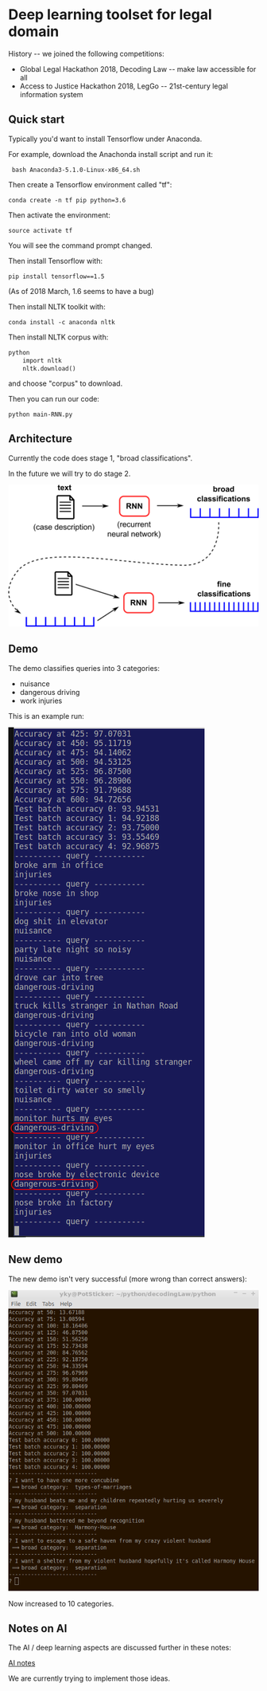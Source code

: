 Deep learning toolset for legal domain
======================================

History -- we joined the following competitions:

* Global Legal Hackathon 2018, Decoding Law -- make law accessible for all
* Access to Justice Hackathon 2018, LegGo -- 21st-century legal information system

Quick start
-----------

Typically you'd want to install Tensorflow under Anaconda.

For example, download the Anachonda install script and run it:

     bash Anaconda3-5.1.0-Linux-x86_64.sh

Then create a Tensorflow environment called "tf":

    conda create -n tf pip python=3.6

Then activate the environment:

    source activate tf

You will see the command prompt changed.

Then install Tensorflow with:

    pip install tensorflow==1.5

(As of 2018 March, 1.6 seems to have a bug)

Then install NLTK toolkit with:

    conda install -c anaconda nltk

Then install NLTK corpus with:

    python
        import nltk
        nltk.download()

and choose "corpus" to download.

Then you can run our code:

    python main-RNN.py


Architecture
------------

Currently the code does stage 1, "broad classifications".

In the future we will try to do stage 2.

![architecture](docs/RNN-2-stage-classification.png)


Demo
----

The demo classifies queries into 3 categories:

* nuisance
* dangerous driving
* work injuries

This is an example run:

![](docs/demo.png)

New demo
--------

The new demo isn't very successful (more wrong than correct answers):

![](docs/new-demo.png)

Now increased to 10 categories.

Notes on AI
-----------

The AI / deep learning aspects are discussed further in these notes:

[AI notes](https://docs.google.com/document/d/1CAl9KIEu7lMoS-bMONlDUtTW_LNE6sV5A40SRQX2wFQ/edit#heading=h.5dd6iulq0zwy)

We are currently trying to implement those ideas.
